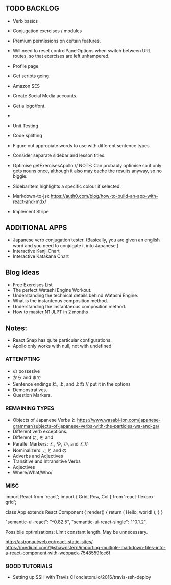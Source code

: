 ## TODO BACKLOG
- Verb basics
- Conjugation exercises / modules
- Premium permissions on certain features.  
- Will need to reset controlPanelOptions when switch between URL routes, so that exercises are left unhampered. 
- Profile page
- Get scripts going. 
- Amazon SES
- Create Social Media accounts. 
- Get a logo/font. 
- 

- Unit Testing
- Code splitting
- Figure out appropiate words to use with different sentence types.
- Consider separate sidebar and lesson titles.
- Optimise getExercisesApollo     // NOTE: Can probably optimise so it only gets nouns once, although it also may cache the results anyway, so no biggie.
- SidebarItem highlights a specific colour if selected. 
- Markdown-to-jsx https://auth0.com/blog/how-to-build-an-app-with-react-and-mdx/
- Implement Stripe

## ADDITIONAL APPS
- Japanese verb conjugation tester. (Basically, you are given an english word and you need to conjugate it into Japanese.)
- Interactive Kanji Chart
- Interactive Katakana Chart

## Blog Ideas

- Free Exercises List
- The perfect Watashi Engine Workout.
- Understanding the technical details behind Watashi Engine.
- What is the instanteous composition method.
- Understanding the instantaeous composition method.
- How to master N1 JLPT in 2 months

## Notes: 

- React Snap has quite particular configurations. 
- Apollo only works with null, not with undefined

### ATTEMPTING
- の possesive
- から and まで
- Sentence endings ね, よ, and よね // put it in the options
- Demonstratives.
- Question Markers.

### REMAINING TYPES
- Objects of Japanese Verbs と https://www.wasabi-jpn.com/japanese-grammar/subjects-of-japanese-verbs-with-the-particles-wa-and-ga/
- Different verb exceptions.
- Different に, を and
- Parallel Markers: と, や, か, and とか
- Nominalizers: こと and の
- Adverbs and Adjectives
- Transitive and Intransitive Verbs
- Adjectives
- Where/What/Who/

### MISC

import React from 'react'; import { Grid, Row, Col } from 'react-flexbox-grid';

class App extends React.Component { render() { return ( Hello, world! ); } }

"semantic-ui-react": "^0.82.5", "semantic-ui-react-single": "^0.1.2",

Possibile optimisations: Limit constant length. May be unnecessary.

http://astronautweb.co/react-static-sites/
https://medium.com/@shawnstern/importing-multiple-markdown-files-into-a-react-component-with-webpack-7548559fce6f


### GOOD TUTORIALS 

- Setting up SSH with Travis CI oncletom.io/2016/travis-ssh-deploy